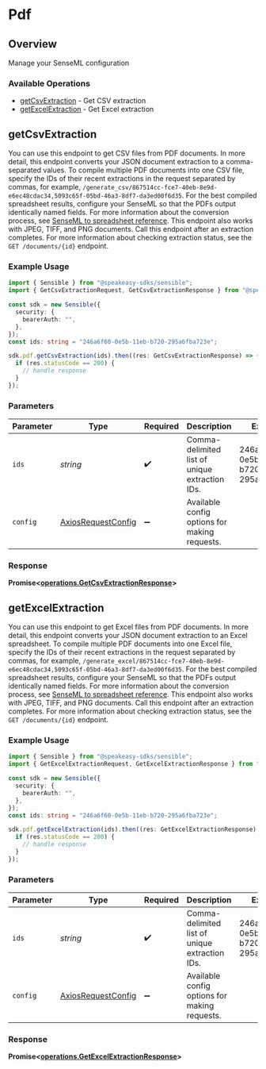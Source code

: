 # Pdf

## Overview

Manage your SenseML configuration

### Available Operations

* [getCsvExtraction](#getcsvextraction) - Get CSV extraction
* [getExcelExtraction](#getexcelextraction) - Get Excel extraction

## getCsvExtraction

You can use this endpoint to get CSV files from PDF documents. In more detail, this endpoint converts your JSON document extraction to a comma-separated values. To compile multiple PDF documents into one CSV file, specify the IDs of their recent extractions in the request separated by commas, for example, `/generate_csv/867514cc-fce7-40eb-8e9d-e6ec48cdac34,5093c65f-05bd-46a3-8df7-da3ed00f6d35`. For the best compiled spreadsheet results, configure your SenseML so that the PDFs output identically named fields. For more information about the conversion process, see [SenseML to spreadsheet reference](doc:excel-reference). This endpoint also works with JPEG, TIFF, and PNG documents. Call this endpoint after an extraction completes. For more information about checking extraction status, see the `GET /documents/{id}` endpoint.

### Example Usage

```typescript
import { Sensible } from "@speakeasy-sdks/sensible";
import { GetCsvExtractionRequest, GetCsvExtractionResponse } from "@speakeasy-sdks/sensible/dist/sdk/models/operations";

const sdk = new Sensible({
  security: {
    bearerAuth: "",
  },
});
const ids: string = "246a6f60-0e5b-11eb-b720-295a6fba723e";

sdk.pdf.getCsvExtraction(ids).then((res: GetCsvExtractionResponse) => {
  if (res.statusCode == 200) {
    // handle response
  }
});
```

### Parameters

| Parameter                                                    | Type                                                         | Required                                                     | Description                                                  | Example                                                      |
| ------------------------------------------------------------ | ------------------------------------------------------------ | ------------------------------------------------------------ | ------------------------------------------------------------ | ------------------------------------------------------------ |
| `ids`                                                        | *string*                                                     | :heavy_check_mark:                                           | Comma-delimited list of unique extraction IDs.               | 246a6f60-0e5b-11eb-b720-295a6fba723e                         |
| `config`                                                     | [AxiosRequestConfig](https://axios-http.com/docs/req_config) | :heavy_minus_sign:                                           | Available config options for making requests.                |                                                              |


### Response

**Promise<[operations.GetCsvExtractionResponse](../../models/operations/getcsvextractionresponse.md)>**


## getExcelExtraction

You can use this endpoint to get Excel files from PDF documents. In more detail, this endpoint converts your JSON document extraction to an Excel spreadsheet. To compile multiple PDF documents into one Excel file, specify the IDs of their recent extractions in the request separated by commas, for example, `/generate_excel/867514cc-fce7-40eb-8e9d-e6ec48cdac34,5093c65f-05bd-46a3-8df7-da3ed00f6d35`. For the best compiled spreadsheet results, configure your SenseML so that the PDFs output identically named fields. For more information about the conversion process, see [SenseML to spreadsheet reference](doc:excel-reference). This endpoint also works with JPEG, TIFF, and PNG documents. Call this endpoint after an extraction completes. For more information about checking extraction status, see the `GET /documents/{id}` endpoint.

### Example Usage

```typescript
import { Sensible } from "@speakeasy-sdks/sensible";
import { GetExcelExtractionRequest, GetExcelExtractionResponse } from "@speakeasy-sdks/sensible/dist/sdk/models/operations";

const sdk = new Sensible({
  security: {
    bearerAuth: "",
  },
});
const ids: string = "246a6f60-0e5b-11eb-b720-295a6fba723e";

sdk.pdf.getExcelExtraction(ids).then((res: GetExcelExtractionResponse) => {
  if (res.statusCode == 200) {
    // handle response
  }
});
```

### Parameters

| Parameter                                                    | Type                                                         | Required                                                     | Description                                                  | Example                                                      |
| ------------------------------------------------------------ | ------------------------------------------------------------ | ------------------------------------------------------------ | ------------------------------------------------------------ | ------------------------------------------------------------ |
| `ids`                                                        | *string*                                                     | :heavy_check_mark:                                           | Comma-delimited list of unique extraction IDs.               | 246a6f60-0e5b-11eb-b720-295a6fba723e                         |
| `config`                                                     | [AxiosRequestConfig](https://axios-http.com/docs/req_config) | :heavy_minus_sign:                                           | Available config options for making requests.                |                                                              |


### Response

**Promise<[operations.GetExcelExtractionResponse](../../models/operations/getexcelextractionresponse.md)>**

